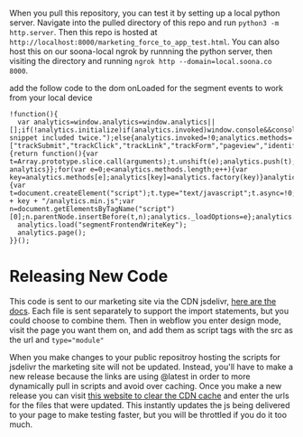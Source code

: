 When you pull this repository, you can test it by setting up a local python server. Navigate into the pulled directory of this repo and run `python3 -m http.server`. Then this repo is hosted at `http://localhost:8000/marketing_force_to_app_test.html`. You can also host this on our soona-local ngrok by runnning the python server, then visiting the directory and running `ngrok http --domain=local.soona.co 8000`.

add the follow code to the dom onLoaded for the segment events to work from your local device
```
!function(){
  var analytics=window.analytics=window.analytics||[];if(!analytics.initialize)if(analytics.invoked)window.console&&console.error&&console.error("Segment snippet included twice.");else{analytics.invoked=!0;analytics.methods=["trackSubmit","trackClick","trackLink","trackForm","pageview","identify","reset","group","track","ready","alias","debug","page","once","off","on","addSourceMiddleware","addIntegrationMiddleware","setAnonymousId","addDestinationMiddleware"];analytics.factory=function(e){return function(){var t=Array.prototype.slice.call(arguments);t.unshift(e);analytics.push(t);return analytics}};for(var e=0;e<analytics.methods.length;e++){var key=analytics.methods[e];analytics[key]=analytics.factory(key)}analytics.load=function(key,e){var t=document.createElement("script");t.type="text/javascript";t.async=!0;t.src="https://cdn.segment.com/analytics.js/v1/" + key + "/analytics.min.js";var n=document.getElementsByTagName("script")[0];n.parentNode.insertBefore(t,n);analytics._loadOptions=e};analytics._writeKey="segmentFrontendWriteKey";;analytics.SNIPPET_VERSION="4.15.3";
  analytics.load("segmentFrontendWriteKey");
  analytics.page();
}}();
```

Releasing New Code
===================
This code is sent to our marketing site via the CDN jsdelivr, [here are the docs](https://www.jsdelivr.com/?docs=gh). Each file is sent separately to support the import statements, but you could choose to combine them. Then in webflow you enter design mode, visit the page you want them on, and add them as script tags with the src as the url and `type="module"`

When you make changes to your public repositroy hosting the scripts for jsdelivr the marketing site will not be updated. Instead, you'll have to make a new release because the links are using @latest in order to more dynamically pull in scripts and avoid over caching. Once you make a new release you can visit [this website to clear the CDN cache](https://www.jsdelivr.com/tools/purge) and enter the urls for the files that were updated. This instantly updates the js being delivered to your page to make testing faster, but you will be throttled if you do it too much.
